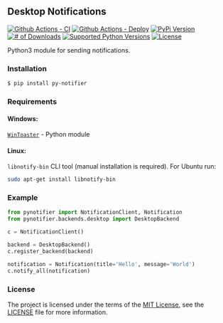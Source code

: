 ## Desktop Notifications

[![Github Actions - CI](https://github.com/YuriyLisovskiy/pynotifier/actions/workflows/ci.yml/badge.svg)](https://github.com/YuriyLisovskiy/pynotifier/actions/workflows/ci.yml)
[![Github Actions - Deploy](https://github.com/YuriyLisovskiy/pynotifier/actions/workflows/deploy.yml/badge.svg)](https://github.com/YuriyLisovskiy/pynotifier/actions/workflows/deploy.yml)
[![PyPi Version](https://img.shields.io/pypi/v/py-notifier.svg)](https://pypi.python.org/pypi/py-notifier)
[![# of Downloads](https://img.shields.io/pypi/dm/py-notifier.svg)](https://pypi.python.org/pypi/py-notifier)
[![Supported Python Versions](https://img.shields.io/pypi/pyversions/py-notifier.svg?logo=python&logoColor=FFE873)](https://pypi.org/project/py-notifier)
[![License](https://img.shields.io/github/license/YuriyLisovskiy/pynotifier.svg)](LICENSE)

Python3 module for sending notifications.

### Installation
```bash
$ pip install py-notifier
```

### Requirements
#### Windows:
[`WinToaster`](https://github.com/MaliciousFiles/WinToaster) - Python module
#### Linux:
`libnotify-bin` CLI tool (manual installation is required). For Ubuntu run:
```bash
sudo apt-get install libnotify-bin
```

### Example
```python
from pynotifier import NotificationClient, Notification
from pynotifier.backends.desktop import DesktopBackend

c = NotificationClient()

backend = DesktopBackend()
c.register_backend(backend)

notification = Notification(title='Hello', message='World')
c.notify_all(notification)
```

### License
The project is licensed under the terms of the [MIT License](https://opensource.org/licenses/mit),
see the [LICENSE](LICENSE) file for more information.
